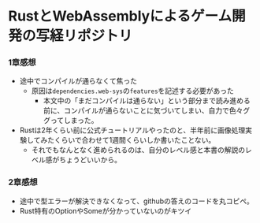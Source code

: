 # RustとWebAssemblyによるゲーム開発の写経リポジトリ
### 1章感想
- 途中でコンパイルが通らなくて焦った
  - 原因は`dependencies.web-sys`の`features`を記述する必要があった
    - 本文中の「まだコンパイルは通らない」という部分まで読み進める前に、コンパイルが通らないことに気づいてしまい、自力で色々ググってしまった。
- Rustは2年くらい前に公式チュートリアルやったのと、半年前に画像処理実験してみたくらいで合わせて1週間くらいしか書いたことない。
  - それでもなんとなく進められるのは、自分のレベル感と本書の解説のレベル感がちょうどいいから。  
### 2章感想
- 途中で型エラーが解決できなくなって、githubの答えのコードを丸コピペ。
- Rust特有のOptionやSomeが分かっていないのがキツイ